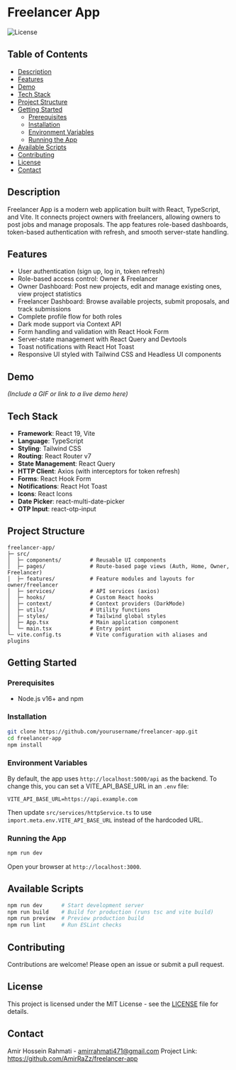 # Freelancer App

![License](https://img.shields.io/badge/License-MIT-blue.svg)

## Table of Contents

- [Description](#description)
- [Features](#features)
- [Demo](#demo)
- [Tech Stack](#tech-stack)
- [Project Structure](#project-structure)
- [Getting Started](#getting-started)
  - [Prerequisites](#prerequisites)
  - [Installation](#installation)
  - [Environment Variables](#environment-variables)
  - [Running the App](#running-the-app)
- [Available Scripts](#available-scripts)
- [Contributing](#contributing)
- [License](#license)
- [Contact](#contact)

## Description

Freelancer App is a modern web application built with React, TypeScript, and Vite. It connects project owners with freelancers, allowing owners to post jobs and manage proposals. The app features role-based dashboards, token-based authentication with refresh, and smooth server-state handling.

## Features

- User authentication (sign up, log in, token refresh)
- Role-based access control: Owner & Freelancer
- Owner Dashboard: Post new projects, edit and manage existing ones, view project statistics
- Freelancer Dashboard: Browse available projects, submit proposals, and track submissions
- Complete profile flow for both roles
- Dark mode support via Context API
- Form handling and validation with React Hook Form
- Server-state management with React Query and Devtools
- Toast notifications with React Hot Toast
- Responsive UI styled with Tailwind CSS and Headless UI components

## Demo

_(Include a GIF or link to a live demo here)_

## Tech Stack

- **Framework**: React 19, Vite
- **Language**: TypeScript
- **Styling**: Tailwind CSS
- **Routing**: React Router v7
- **State Management**: React Query
- **HTTP Client**: Axios (with interceptors for token refresh)
- **Forms**: React Hook Form
- **Notifications**: React Hot Toast
- **Icons**: React Icons
- **Date Picker**: react-multi-date-picker
- **OTP Input**: react-otp-input

## Project Structure

```
freelancer-app/
├─ src/
│  ├─ components/         # Reusable UI components
│  ├─ pages/              # Route-based page views (Auth, Home, Owner, Freelancer)
│  ├─ features/           # Feature modules and layouts for owner/freelancer
│  ├─ services/           # API services (axios)
│  ├─ hooks/              # Custom React hooks
│  ├─ context/            # Context providers (DarkMode)
│  ├─ utils/              # Utility functions
│  ├─ styles/             # Tailwind global styles
│  ├─ App.tsx             # Main application component
│  └─ main.tsx            # Entry point
└─ vite.config.ts         # Vite configuration with aliases and plugins
```

## Getting Started

### Prerequisites

- Node.js v16+ and npm

### Installation

```bash
git clone https://github.com/yourusername/freelancer-app.git
cd freelancer-app
npm install
```

### Environment Variables

By default, the app uses `http://localhost:5000/api` as the backend. To change this, you can set a VITE_API_BASE_URL in an `.env` file:

```env
VITE_API_BASE_URL=https://api.example.com
```

Then update `src/services/httpService.ts` to use `import.meta.env.VITE_API_BASE_URL` instead of the hardcoded URL.

### Running the App

```bash
npm run dev
```

Open your browser at `http://localhost:3000`.

## Available Scripts

```bash
npm run dev      # Start development server
npm run build    # Build for production (runs tsc and vite build)
npm run preview  # Preview production build
npm run lint     # Run ESLint checks
```

## Contributing

Contributions are welcome! Please open an issue or submit a pull request.

## License

This project is licensed under the MIT License - see the [LICENSE](LICENSE) file for details.

## Contact

Amir Hossein Rahmati - amirrahmati471@gmail.com
Project Link: https://github.com/AmirRaZz/freelancer-app